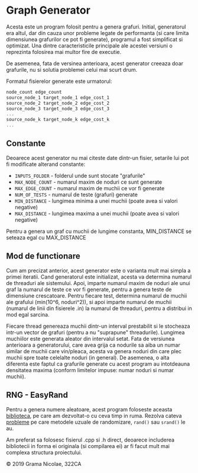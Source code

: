 # Graph Generator

Acesta este un program folosit pentru a genera grafuri. Initial, generatorul era altul, dar din cauza unor probleme legate de performanta (si care limita dimensiunea grafurilor ce pot fi generate), programul a fost simplificat si optimizat. Una dintre caracteristicile principale ale acestei versiuni o reprezinta folosirea mai multor fire de executie.

De asemenea, fata de versinea anterioara, acest generator creeaza doar grafurile, nu si solutia problemei celui mai scurt drum.

Formatul fisierelor generate este urmatorul:
  
```c
node_count edge_count
source_node_1 target_node_1 edge_cost_1
source_node_2 target_node_2 edge_cost_2
source_node_3 target_node_3 edge_cost_3
...
source_node_k target_node_k edge_cost_k
...
```

## Constante

Deoarece acest generator nu mai citeste date dintr-un fisier, setarile lui pot fi modificate alterand constante:

- `INPUTS_FOLDER` - folderul unde sunt stocate "grafurile"
- `MAX_NODE_COUNT` - numarul maxim de noduri ce sunt generate
- `MAX_EDGE_COUNT` - numarul maxim de muchii ce vor fi generate
- `NUM_OF_TESTS` - numarul de teste (grafuri) generate
- `MIN_DISTANCE` - lungimea minima a unei muchii (poate avea si valori negative)
- `MAX_DISTANCE` - lungimea maxima a unei muchii (poate avea si valori negative)

Pentru a genera un graf cu muchii de lungime constanta, MIN_DISTANCE se seteaza egal cu MAX_DISTANCE

## Mod de functionare

Cum am precizat anterior, acest generator este o varianta mult mai simpla a primei iteratii. Cand generatorul este initializat, acesta va determina numarul de threaduri ale sistemului. Apoi, imparte numarul maxim de noduri ale unui graf la numarul de teste ce vor fi generate, pentru a genera teste de dimensiune crescatoare. Pentru fiecare test, determina numarul de muchii ale grafului (min(10^6, noduri^2)), si apoi imparte numarul de muchii (numarul de linii din fisierele .in) la numarul de threaduri, pentru a distribui in mod egal sarcina.

Fiecare thread genereaza muchii dintr-un interval prestabilit si le stocheaza intr-un vector de grafuri (pentru a nu "suprapune" threadurile). Lungimea muchiilor este generata aleator din intervalul setat. Fata de versiunea anterioara a generatorului, care avea grija ca nodurile sa aiba un numar similar de muchii care vin/pleaca, acesta va genera noduri din care plec muchii spre toate celelalte noduri (in general). De asemenea, o alta diferenta este faptul ca grafurile generate cu acest program au intotdeauna densitatea maxima (conform limitelor impuse: numar noduri si numar muchii).

## RNG - EasyRand

Pentru a genera numere aleatoare, acest program foloseste aceasta [biblioteca](https://github.com/gramanicu/EasyRand), pe care am dezvoltat-o cu ceva timp in ruma. Rezolva cateva [probleme](https://channel9.msdn.com/Events/GoingNative/2013/rand-Considered-Harmful) pe care metodele uzuale de randomizare, `rand()` sau `srand()` le au.

Am preferat sa folosesc fisierul .cpp si .h direct, deoarece includerea bibliotecii in forma ei originala (si compilarea ei) ar fi facut mult mai complexa structura proiectului.

© 2019 Grama Nicolae, 322CA